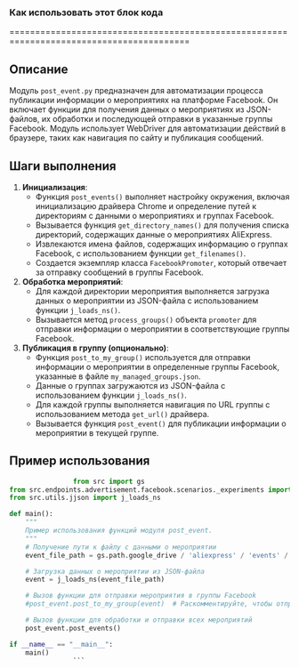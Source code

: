 ### **Как использовать этот блок кода**
=========================================================================================

Описание
-------------------------
Модуль `post_event.py` предназначен для автоматизации процесса публикации информации о мероприятиях на платформе Facebook. Он включает функции для получения данных о мероприятиях из JSON-файлов, их обработки и последующей отправки в указанные группы Facebook. Модуль использует WebDriver для автоматизации действий в браузере, таких как навигация по сайту и публикация сообщений.

Шаги выполнения
-------------------------
1.  **Инициализация**:
    *   Функция `post_events()` выполняет настройку окружения, включая инициализацию драйвера Chrome и определение путей к директориям с данными о мероприятиях и группах Facebook.
    *   Вызывается функция `get_directory_names()` для получения списка директорий, содержащих данные о мероприятиях AliExpress.
    *   Извлекаются имена файлов, содержащих информацию о группах Facebook, с использованием функции `get_filenames()`.
    *   Создается экземпляр класса `FacebookPromoter`, который отвечает за отправку сообщений в группы Facebook.
2.  **Обработка мероприятий**:
    *   Для каждой директории мероприятия выполняется загрузка данных о мероприятии из JSON-файла с использованием функции `j_loads_ns()`.
    *   Вызывается метод `process_groups()` объекта `promoter` для отправки информации о мероприятии в соответствующие группы Facebook.
3.  **Публикация в группу (опционально)**:
    *   Функция `post_to_my_group()` используется для отправки информации о мероприятии в определенные группы Facebook, указанные в файле `my_managed_groups.json`.
    *   Данные о группах загружаются из JSON-файла с использованием функции `j_loads_ns()`.
    *   Для каждой группы выполняется навигация по URL группы с использованием метода `get_url()` драйвера.
    *   Вызывается функция `post_event()` для публикации информации о мероприятии в текущей группе.

Пример использования
-------------------------

```python
                from src import gs
from src.endpoints.advertisement.facebook.scenarios._experiments import post_event
from src.utils.jjson import j_loads_ns

def main():
    """
    Пример использования функций модуля post_event.
    """
    # Получение пути к файлу с данными о мероприятии
    event_file_path = gs.path.google_drive / 'aliexpress' / 'events' / 'sep_11_2024_over60_pricedown' / 'sep_11_2024_over60_pricedown.json'

    # Загрузка данных о мероприятии из JSON-файла
    event = j_loads_ns(event_file_path)

    # Вызов функции для отправки мероприятия в группы Facebook
    #post_event.post_to_my_group(event)  # Раскомментируйте, чтобы отправить в определенные группы

    # Вызов функции для обработки и отправки всех мероприятий
    post_event.post_events()

if __name__ == "__main__":
    main()
                ```